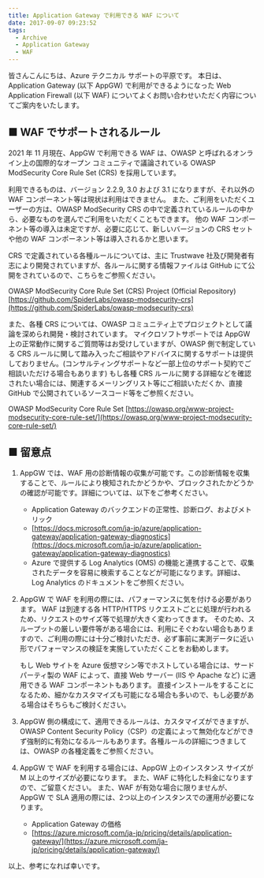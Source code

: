 ```yaml
---
title: Application Gateway で利用できる WAF について
date: 2017-09-07 09:23:52
tags:
  - Archive
  - Application Gateway
  - WAF
---
```


皆さんこんにちは、Azure テクニカル サポートの平原です。
本日は、Application Gateway (以下 AppGW) で利用ができるようになった Web Application Firewall (以下 WAF) についてよくお問い合わせいただく内容についてご案内をいたします。


## ■ WAF でサポートされるルール
2021 年 11 月現在、AppGW で利用できる WAF は、OWASP と呼ばれるオンライン上の国際的なオープン コミュニティで議論されている OWASP ModSecurity Core Rule Set (CRS) を採用しています。

利用できるものは、バージョン 2.2.9, 3.0 および 3.1 になりますが、それ以外の WAF コンポーネント等は現状は利用はできません。
また、ご利用をいただくユーザーの方は、OWASP ModSecurity CRS の中で定義されているルールの中から、必要なものを選んでご利用をいただくこともできます。
他の WAF コンポーネント等の導入は未定ですが、必要に応じて、新しいバージョンの CRS セットや他の WAF コンポーネント等は導入されるかと思います。


CRS で定義されている各種ルールについては、主に Trustwave 社及び開発者有志により開発されていますが、各ルールに関する情報ファイルは GitHub にて公開をされているので、こちらをご参照ください。

OWASP ModSecurity Core Rule Set (CRS) Project (Official Repository)
[https://github.com/SpiderLabs/owasp-modsecurity-crs](https://github.com/SpiderLabs/owasp-modsecurity-crs)

 
また、各種 CRS については、OWASP コミュニティ上でプロジェクトとして議論を深められ開発・検討されています。
マイクロソフトサポートでは AppGW 上の正常動作に関するご質問等はお受けしていますが、OWASP 側で制定している CRS ルールに関して踏み入ったご相談やアドバイスに関するサポートは提供しておりません。(コンサルティングサポートなど一部上位のサポート契約でご相談いただける場合もあります)
もし各種 CRS ルールに関する詳細などを確認されたい場合には、関連するメーリングリスト等にご相談いただくか、直接 GitHub で公開されているソースコード等をご参照ください。

OWASP ModSecurity Core Rule Set
[https://owasp.org/www-project-modsecurity-core-rule-set/](https://owasp.org/www-project-modsecurity-core-rule-set/)


## ■ 留意点
1. AppGW では、WAF 用の診断情報の収集が可能です。この診断情報を収集することで、ルールにより検知されたかどうかや、ブロックされたかどうかの確認が可能です。詳細については、以下をご参考ください。

   - Application Gateway のバックエンドの正常性、診断ログ、およびメトリック
   - [https://docs.microsoft.com/ja-jp/azure/application-gateway/application-gateway-diagnostics](https://docs.microsoft.com/ja-jp/azure/application-gateway/application-gateway-diagnostics)
   - Azure で提供する Log Analytics (OMS) の機能と連携することで、収集されたデータを容易に検索することなどが可能になります。詳細は、Log Analytics のドキュメントをご参照ください。

2. AppGW で WAF を利用の際には、パフォーマンスに気を付ける必要があります。
   WAF は到達する各 HTTP/HTTPS リクエストごとに処理が行われるため、リクエストのサイズ等で処理が大きく変わってきます。
   そのため、スループットの厳しい要件等がある場合には、利用にそぐわない場合もありますので、ご利用の際には十分ご検討いただき、必ず事前に実測データに近い形でパフォーマンスの検証を実施していただくことをお勧めします。
   
   もし Web サイトを Azure 仮想マシン等でホストしている場合には、サードパーティ製の WAF によって、直接 Web サーバー (IIS や Apache など) に適用できる WAF コンポーネントもあります。
   直接インストールをすることになるため、細かなカスタマイズも可能になる場合も多いので、もし必要がある場合はそちらもご検討ください。

3. AppGW 側の構成にて、適用できるルールは、カスタマイズができますが、OWASP Content Security Policy（CSP）の定義によって無効化などができず強制的に有効になるルールもあります。各種ルールの詳細につきましては、OWASP の各種定義をご参照ください。

4. AppGW で WAF を利用する場合には、AppGW 上のインスタンス サイズが M 以上のサイズが必要になります。
   また、WAF に特化した料金になりますので、ご留意ください。
   また、WAF が有効な場合に限りませんが、AppGW で SLA 適用の際には、2つ以上のインスタンスでの運用が必要になります。
   - Application Gateway の価格
   - [https://azure.microsoft.com/ja-jp/pricing/details/application-gateway/](https://azure.microsoft.com/ja-jp/pricing/details/application-gateway/)


以上、参考になれば幸いです。

